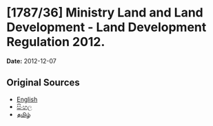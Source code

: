 # [1787/36] Ministry Land and Land Development - Land Development Regulation 2012.

**Date:** 2012-12-07

## Original Sources

- [English](https://documents.gov.lk/view/extra-gazettes/2012/12/1787-36_E.pdf)
- [සිංහල](https://documents.gov.lk/view/extra-gazettes/2012/12/1787-36_S.pdf)
- [தமிழ்](https://documents.gov.lk/view/extra-gazettes/2012/12/1787-36_T.pdf)
